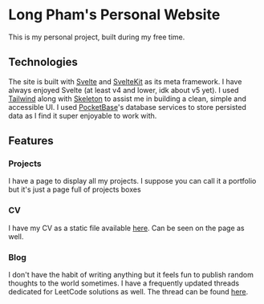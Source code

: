 # Long Pham's Personal Website

This is my personal project, built during my free time.

## Technologies

The site is built with [Svelte](https://svelte.dev/docs/svelte/overview) and [SvelteKit](https://svelte.dev/docs/kit/introduction) as its meta framework. I have always enjoyed Svelte (at least v4 and lower, idk about v5 yet). I used [Tailwind](https://tailwindcss.com/) along with [Skeleton](https://skeleton.dev) to assist me in building a clean, simple and accessible UI. I used [PocketBase](https://pocketbase.io/)'s database services to store persisted data as I find it super enjoyable to work with.

## Features

### Projects

I have a page to display all my projects. I suppose you can call it a portfolio but it's just a page full of projects boxes

### CV

I have my CV as a static file available [here](https://longph.com/resume.pdf). Can be seen on the page as well.

### Blog

I don't have the habit of writing anything but it feels fun to publish random thoughts to the world sometimes. I have a frequently updated threads dedicated for LeetCode solutions as well. The thread can be found [here](https://longph.com/blog/h9evcysg5kckd8c).
